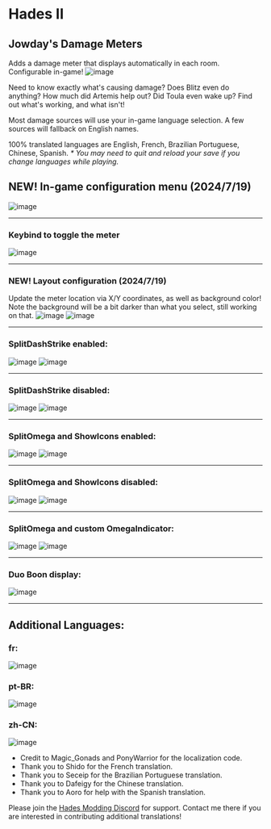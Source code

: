 # Hades II

## Jowday's Damage Meters

Adds a damage meter that displays automatically in each room. Configurable in-game!
![image](https://github.com/user-attachments/assets/42c7fb2a-561a-42f6-985c-572cc038b3ed)

Need to know exactly what's causing damage? Does Blitz even do anything? How much did Artemis help out? Did Toula even wake up? Find out what's working, and what isn't!

Most damage sources will use your in-game language selection. A few sources will fallback on English names.

100% translated languages are English, French, Brazilian Portuguese, Chinese, Spanish.
_\* You may need to quit and reload your save if you change languages while playing._

## NEW! In-game configuration menu (2024/7/19)
![image](https://github.com/user-attachments/assets/9c2c424a-7b73-453f-95cf-0605f33bfddd)

---

### Keybind to toggle the meter
![image](https://github.com/user-attachments/assets/37c22e28-84d6-4836-8c8c-90c487a33a9f)

---

### NEW! Layout configuration (2024/7/19)
Update the meter location via X/Y coordinates, as well as background color!
Note the background will be a bit darker than what you select, still working on that.
![image](https://github.com/user-attachments/assets/f7127b77-d2d9-4bd2-be73-029314645995)
![image](https://github.com/user-attachments/assets/10d3b150-9855-4ada-b59e-620b4d6f13e7)

---

### SplitDashStrike enabled:
![image](https://github.com/user-attachments/assets/99b5a253-8184-48a8-b213-35cf52320f2a)
![image](https://github.com/The-Black-Lodge/JowdayDamageMeter/assets/7319207/aa4bcaa5-7b0d-49a9-8065-456a2590e344)

---

### SplitDashStrike disabled:
![image](https://github.com/user-attachments/assets/71a3635d-41a3-4ab1-9291-c3f85c9cb82d)
![image](https://github.com/The-Black-Lodge/JowdayDamageMeter/assets/7319207/90dfe10b-ab6a-47ce-a614-968c0cb89e8a)

---

### SplitOmega and ShowIcons enabled:
![image](https://github.com/user-attachments/assets/c42ff79c-fa9b-43f9-944b-32e9bbcc9274)
![image](https://github.com/The-Black-Lodge/JowdayDamageMeter/assets/7319207/d8e63eeb-df7f-46f0-b610-50bf0d5752f8)

---

### SplitOmega and ShowIcons disabled:
![image](https://github.com/user-attachments/assets/d4f3d703-2a4e-4a7e-b31c-77007b6d30e2)
![image](https://github.com/The-Black-Lodge/JowdayDamageMeter/assets/7319207/b9b516a7-3d34-4c9e-bb3a-b0d561fec5a3)

---

### SplitOmega and custom OmegaIndicator:
![image](https://github.com/user-attachments/assets/519ca6de-1606-4752-acbe-1e7945e579b7)
![image](https://github.com/The-Black-Lodge/JowdayDamageMeter/assets/7319207/a77f17e3-fe5e-4bc1-a13e-403dabef4bf8)

---

### Duo Boon display:
![image](https://github.com/The-Black-Lodge/JowdayDamageMeter/assets/7319207/334cbbdd-2797-406c-9d86-1b30b85582bb)

---

## Additional Languages:
### fr:
![image](https://github.com/The-Black-Lodge/JowdayDamageMeter/assets/7319207/6466a924-97ce-4327-8a8a-4e3f4c5f2273)

### pt-BR:
![image](https://github.com/The-Black-Lodge/JowdayDamageMeter/assets/7319207/12de43b6-3c63-4740-b606-31f088dfa4e0)

### zh-CN:
![image](https://github.com/The-Black-Lodge/JowdayDamageMeter/assets/7319207/c320ebab-02fa-4316-b431-fd268dd493ed)

- Credit to Magic_Gonads and PonyWarrior for the localization code.
- Thank you to Shido for the French translation.
- Thank you to Seceip for the Brazilian Portuguese translation.
- Thank you to Dafeigy for the Chinese translation.
- Thank you to Aoro for help with the Spanish translation.

Please join the [Hades Modding Discord](https://discord.gg/KuMbyrN) for support. Contact me there if you are interested in contributing additional translations!
